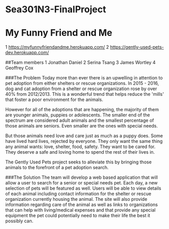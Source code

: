 # Sea301N3-FinalProject
# My Funny Friend and Me

1 https://myfunnyfriendandme.herokuapp.com/
2 https://gently-used-pets-dev.herokuapp.com/

##Team members
1 Jonathan Daniel
2 Serina Tsang
3 James Wortley
4 Geoffrey Cox

###The Problem
Today more than ever there is an upwelling in attention to pet adoption from either shelters or rescue organizations. In 2015 - 2016, dog and cat adoption from a shelter or rescue organization rose by over 40% from 2012/2013. This is a wonderful trend that helps reduce the 'mills' that foster a poor environment for the animals.

However for all of the adoptions that are happening, the majority of them are younger animals, puppies or adolescents. The smaller end of the spectrum are considered adult animals and the smallest percentage of those animals are seniors. Even smaller are the ones with special needs.

But those animals need love and care just as much as a puppy does. Some have lived hard lives, rejected by everyone. They only want the same thing any animal wants: love, shelter, food, safety. They want to be cared for. They deserve a safe and loving home to spend the rest of their lives in.

The Gently Used Pets project seeks to alleviate this by bringing those animals to the forefront of a pet adoption search.

###The Solution
The team will develop a web based application that will allow a user to search for a senior or special needs pet. Each day, a new selection of pets will be featured as well. Users will be able to view details of each animal including contact information for the shelter or rescue organization currently housing the animal. The site will also provide information regarding care of the animal as well as links to organizations that can help with living/medical expenses and that provide any special equipment the pet could potentially need to make their life the best it possibly can.
